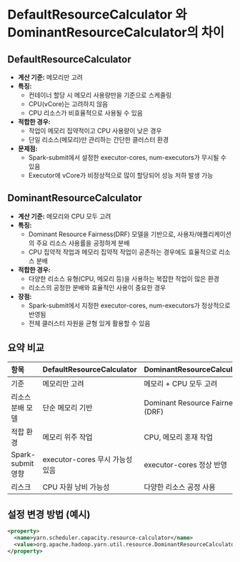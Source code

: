 # DefaultResourceCalculator 와 DominantResourceCalculator의 차이

## DefaultResourceCalculator

- **계산 기준:** 메모리만 고려
- **특징:**
  - 컨테이너 할당 시 메모리 사용량만을 기준으로 스케줄링
  - CPU(vCore)는 고려하지 않음
  - CPU 리소스가 비효율적으로 사용될 수 있음
- **적합한 경우:**
  - 작업이 메모리 집약적이고 CPU 사용량이 낮은 경우
  - 단일 리소스(메모리)만 관리하는 간단한 클러스터 환경
- **문제점:**
  - Spark-submit에서 설정한 executor-cores, num-executors가 무시될 수 있음
  - Executor에 vCore가 비정상적으로 많이 할당되어 성능 저하 발생 가능

## DominantResourceCalculator

- **계산 기준:** 메모리와 CPU 모두 고려
- **특징:**
  - Dominant Resource Fairness(DRF) 모델을 기반으로, 사용자/애플리케이션의 주요 리소스 사용률을 공정하게 분배
  - CPU 집약적 작업과 메모리 집약적 작업이 공존하는 경우에도 효율적으로 리소스 분배
- **적합한 경우:**
  - 다양한 리소스 유형(CPU, 메모리 등)을 사용하는 복잡한 작업이 많은 환경
  - 리소스의 공정한 분배와 효율적인 사용이 중요한 경우
- **장점:**
  - Spark-submit에서 지정한 executor-cores, num-executors가 정상적으로 반영됨
  - 전체 클러스터 자원을 균형 있게 활용할 수 있음

## 요약 비교

| 항목 | DefaultResourceCalculator | DominantResourceCalculator |
|:---|:---|:---|
| 기준 | 메모리만 고려 | 메모리 + CPU 모두 고려 |
| 리소스 분배 모델 | 단순 메모리 기반 | Dominant Resource Fairness (DRF) |
| 적합 환경 | 메모리 위주 작업 | CPU, 메모리 혼재 작업 |
| Spark-submit 영향 | executor-cores 무시 가능성 있음 | executor-cores 정상 반영 |
| 리스크 | CPU 자원 낭비 가능성 | 다양한 리소스 공정 사용 |

## 설정 변경 방법 (예시)

```xml
<property>
  <name>yarn.scheduler.capacity.resource-calculator</name>
  <value>org.apache.hadoop.yarn.util.resource.DominantResourceCalculator</value>
</property>
